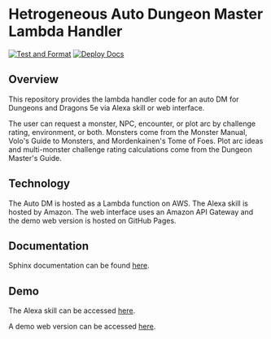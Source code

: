 # Hetrogeneous Auto Dungeon Master Lambda Handler

[![Test and Format](https://github.com/jeremylt/autoDM/actions/workflows/test.yml/badge.svg)](https://github.com/jeremylt/autoDM/actions/workflows/test.yml)
[![Deploy Docs](https://github.com/jeremylt/autoDM/actions/workflows/doc.yml/badge.svg)](https://github.com/jeremylt/autoDM/actions/workflows/doc.yml)

## Overview

This repository provides the lambda handler code for an auto DM for Dungeons and Dragons 5e via Alexa skill or web interface.

The user can request a monster, NPC, encounter, or plot arc by challenge rating, environment, or both.
Monsters come from the Monster Manual, Volo's Guide to Monsters, and Mordenkainen's Tome of Foes.
Plot arc ideas and multi-monster challenge rating calculations come from the Dungeon Master's Guide.

## Technology

The Auto DM is hosted as a Lambda function on AWS.
The Alexa skill is hosted by Amazon.
The web interface uses an Amazon API Gateway and the demo web version is hosted on GitHub Pages.

## Documentation

Sphinx documentation can be found [here](https://jeremylt.github.io/autoDM/).

## Demo

The Alexa skill can be accessed [here](https://www.amazon.com/Jeremy-L-Thompson-Auto-Master/dp/B07QFVN96G/ref=sr_1_1?keywords=auto+game+master&qid=1555011836&s=digital-skills&sr=1-1-catcorr).

A demo web version can be accessed [here](https://jeremylt.github.io/autoDMWebsite/).
